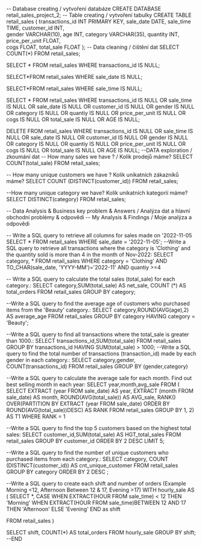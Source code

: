 -- Database creating / vytvoření databáze
CREATE DATABASE retail_sales_project_2;
-- Table creating / vytvoření tabulky
CREATE TABLE retail_sales
(
    transactions_id INT PRIMARY KEY,
    sale_date DATE,	
    sale_time TIME,
    customer_id INT,	
    gender VARCHAR(10),
    age INT,
    category VARCHAR(35),
    quantity INT,
    price_per_unit FLOAT,	
    cogs FLOAT,
    total_sale FLOAT
);
-- Data cleaning /  čištění dat
SELECT COUNT(*) FROM retail_sales;

SELECT * FROM retail_sales
WHERE transactions_id IS NULL;


SELECT*FROM retail_sales
WHERE sale_date IS NULL;

SELECT*FROM retail_sales
WHERE sale_time IS NULL;

SELECT * FROM retail_sales
	WHERE 
		transactions_id IS NULL
		OR
		sale_time IS NULL
		OR
		sale_date IS NULL
		OR 
		customer_id IS NULL
		OR
		gender IS NULL
		OR
		category IS NULL
		OR 
		quantiy IS NULL
		OR
		price_per_unit IS NULL
		OR
		cogs IS NULL
		OR
		total_sale IS NULL
		OR
		AGE IS NULL;

DELETE FROM retail_sales
WHERE 
		transactions_id IS NULL
		OR
		sale_time IS NULL
		OR
		sale_date IS NULL
		OR 
		customer_id IS NULL
		OR
		gender IS NULL
		OR
		category IS NULL
		OR 
		quantiy IS NULL
		OR
		price_per_unit IS NULL
		OR
		cogs IS NULL
		OR
		total_sale IS NULL
		OR
		AGE IS NULL;
--DATA exploration / zkoumání dat
-- How many sales we have ? / Kolik prodejů máme? 
SELECT COUNT(total_sale) FROM retail_sales;

-- How many unique customers we have ? Kolik unikatních zákazníků máme?
SELECT COUNT (DISTINCT(customer_id)) FROM retail_sales;

--How many unique category we have? Kolik unikatních kategorií máme?
SELECT DISTINCT(category) FROM retail_sales;

-- Data Analysis & Business key problem & Answers / Analýza dat a hlavní obchodní problémy & odpovědi
-- My Analysis & Findings / Moje analýza a odpovědi

-- Write a SQL query to retrieve all columns for sales made on '2022-11-05
SELECT * FROM retail_sales
WHERE sale_date = '2022-11-05';
--Write a SQL query to retrieve all transactions where the category is 'Clothing' and the quantity sold is more than 4 in the month of Nov-2022:
SELECT category, 
*
FROM retail_sales
WHERE category = 'Clothing'
	AND
	TO_CHAR(sale_date, 'YYYY-MM')='2022-11'
	AND 
	quantiy >=4

 -- Write a SQL query to calculate the total sales (total_sale) for each category.:
SELECT 
category,SUM(total_sale) AS net_sale,
COUNT (*) AS total_orders
FROM retail_sales
GROUP BY category;

--Write a SQL query to find the average age of customers who purchased items from the 'Beauty' category.:
SELECT
category,ROUND(AVG(age),2) AS average_age
FROM retail_sales
GROUP BY category
HAVING category = 'Beauty';

--Write a SQL query to find all transactions where the total_sale is greater than 1000.:
SELECT 
transactions_id,SUM(total_sale) 
FROM retail_sales
GROUP BY transactions_id
HAVING SUM(total_sale) > 1000;
--Write a SQL query to find the total number of transactions (transaction_id) made by each gender in each category.:
SELECT 
category,gender, COUNT(transactions_id)
FROM retail_sales
GROUP BY (gender,category)

--Write a SQL query to calculate the average sale for each month. Find out best selling month in each year:
SELECT year,month,avg_sale FROM
(
SELECT
	EXTRACT (year FROM sale_date) AS year,
	EXTRACT (month FROM sale_date) AS month,
	ROUND(AVG(total_sale)) AS AVG_sale,
	RANK() OVER(PARTITION BY EXTRACT (year FROM sale_date) ORDER BY ROUND(AVG(total_sale))DESC) AS RANK
FROM retail_sales
GROUP BY 1, 2) AS T1
WHERE RANK = 1

--Write a SQL query to find the top 5 customers based on the highest total sales:
SELECT 
customer_id,SUM(total_sale) AS HGT_total_sales
FROM retail_sales
GROUP BY customer_id
ORDER BY 2 DESC
LIMIT 5;

--Write a SQL query to find the number of unique customers who purchased items from each category.:
SELECT 
category, COUNT (DISTINCT(customer_id)) AS cnt_unique_customer
FROM retail_sales
GROUP BY category
ORDER BY 2 DESC ;

--Write a SQL query to create each shift and number of orders (Example Morning <12, Afternoon Between 12 & 17, Evening >17)
WITH hourly_sale
AS
(
SELECT *,
CASE
	WHEN EXTRACT(HOUR FROM sale_time) < 12 THEN 'Morning'
	WHEN EXTRACT(HOUR FROM sale_time)BETWEEN 12 AND 17 THEN 'Afternoon'
	ELSE 'Evening'
END as shift

FROM retail_sales
)

SELECT shift, COUNT(*) AS total_orders
FROM hourly_sale
GROUP BY shift;
--END


